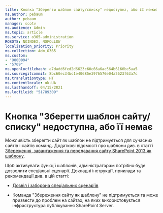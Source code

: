 ```yaml
---
title: Кнопка "Зберегти шаблон сайту/списку" недоступна, або її немає
ms.author: pebaum
author: pebaum
manager: scotv
ms.audience: Admin
ms.topic: article
ms.service: o365-administration
ROBOTS: NOINDEX, NOFOLLOW
localization_priority: Priority
ms.collection: Adm_O365
ms.custom:
- "9000094"
- "5709"
ms.openlocfilehash: a7dadd6fed2d6623c60e66a6ac564b6160be5aa5
ms.sourcegitcommit: 8bc60ec34bc1e40685e3976576e04a2623f63a7c
ms.translationtype: HT
ms.contentlocale: uk-UA
ms.lasthandoff: 04/15/2021
ms.locfileid: "51789309"
---
```

# <a name="save-sitelist-template-button-not-available-or-missing"></a>Кнопка "Зберегти шаблон сайту/списку" недоступна, або її немає

Можливість зберегти сайт як шаблон не підтримується для сучасних сайтів і сайтів команд. Додаткові відомості про шаблони див. в статті [Збереження, завантаження та передавання сайту SharePoint 2013 як шаблону](https://docs.microsoft.com/sharepoint/dev/general-development/save-download-and-upload-a-sharepoint-site-as-a-template).

Щоб активувати функції шаблонів, адміністраторам потрібно буде дозволити спеціальні сценарії. Докладні інструкції, приклади та рекомендації див. в цій статті:

- [Дозвіл і заборона спеціальних сценаріїв](https://docs.microsoft.com/sharepoint/allow-or-prevent-custom-script)

- Команда "Збереження сайту як шаблону" не підтримується та може призвести до проблем на сайтах, на яких використовується інфраструктура публікування SharePoint Server.


